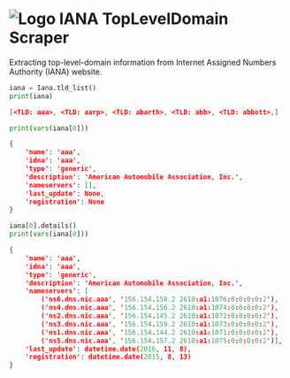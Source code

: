 # ![Logo](https://s13.postimg.org/thnfbvzc7/www.png) IANA TopLevelDomain Scraper

Extracting top-level-domain information from Internet Assigned Numbers
Authority (IANA) website.


```python
iana = Iana.tld_list()
print(iana)
```

```json
[<TLD: aaa>, <TLD: aarp>, <TLD: abarth>, <TLD: abb>, <TLD: abbott>,]
```

```python
print(vars(iana[0]))
```

```json
{
    'name': 'aaa',
    'idna': 'aaa',
    'type': 'generic',
    'description': 'American Automobile Association, Inc.',
    'nameservers': [],
    'last_update': None,
    'registration': None
}
```


```python
iana[0].details()
print(vars(iana[0]))
```

```json
{
    'name': 'aaa',
    'idna': 'aaa',
    'type': 'generic',
    'description': 'American Automobile Association, Inc.',
    'nameservers': [
        ('ns6.dns.nic.aaa', '156.154.158.2 2610:a1:1076:0:0:0:0:2'),
        ('ns4.dns.nic.aaa', '156.154.156.2 2610:a1:1074:0:0:0:0:2'),
        ('ns2.dns.nic.aaa', '156.154.145.2 2610:a1:1072:0:0:0:0:2'),
        ('ns3.dns.nic.aaa', '156.154.159.2 2610:a1:1073:0:0:0:0:2'),
        ('ns1.dns.nic.aaa', '156.154.144.2 2610:a1:1071:0:0:0:0:2'),
        ('ns5.dns.nic.aaa', '156.154.157.2 2610:a1:1075:0:0:0:0:2')],
    'last_update': datetime.date(2016, 11, 8),
    'registration': datetime.date(2015, 8, 13)
}
```
